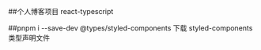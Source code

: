##个人博客项目 react-typescript

##pnpm i --save-dev @types/styled-components 下载 styled-components 类型声明文件

